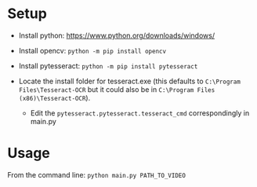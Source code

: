 # Setup

* Install python: https://www.python.org/downloads/windows/

* Install opencv: `python -m pip install opencv`

* Install pytesseract: `python -m pip install pytesseract`

* Locate the install folder for tesseract.exe (this defaults to `C:\Program Files\Tesseract-OCR` but it could also be in `C:\Program Files (x86)\Tesseract-OCR`).

  * Edit the `pytesseract.pytesseract.tesseract_cmd` correspondingly in main.py

# Usage

From the command line: `python main.py PATH_TO_VIDEO`
